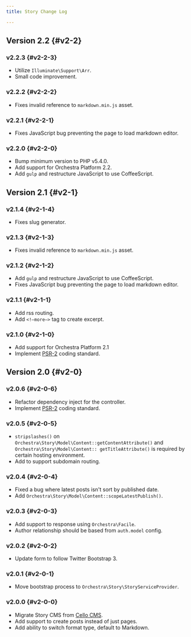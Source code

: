 ```yaml
---
title: Story Change Log

---
```


## Version 2.2 {#v2-2}

### v2.2.3 {#v2-2-3}

* Utilize `Illuminate\Support\Arr`.
* Small code improvement.

### v2.2.2 {#v2-2-2}

* Fixes invalid reference to `markdown.min.js` asset.

### v2.2.1 {#v2-2-1}

* Fixes JavaScript bug preventing the page to load markdown editor.

### v2.2.0 {#v2-2-0}

* Bump minimum version to PHP v5.4.0.
* Add support for Orchestra Platform 2.2.
* Add `gulp` and restructure JavaScript to use CoffeeScript.

## Version 2.1 {#v2-1}

### v2.1.4 {#v2-1-4}

* Fixes slug generator.

### v2.1.3 {#v2-1-3}

* Fixes invalid reference to `markdown.min.js` asset.

### v2.1.2 {#v2-1-2}

* Add `gulp` and restructure JavaScript to use CoffeeScript.
* Fixes JavaScript bug preventing the page to load markdown editor.

### v2.1.1 {#v2-1-1}

* Add rss routing.
* Add `<!—more—>` tag to create excerpt.

### v2.1.0 {#v2-1-0}

* Add support for Orchestra Platform 2.1
* Implement [PSR-2](https://github.com/php-fig/fig-standards/blob/master/accepted/PSR-2-coding-style-guide.md) coding standard.

## Version 2.0 {#v2-0}

### v2.0.6 {#v2-0-6}

* Refactor dependency inject for the controller.
* Implement [PSR-2](https://github.com/php-fig/fig-standards/blob/master/accepted/PSR-2-coding-style-guide.md) coding standard.

### v2.0.5 {#v2-0-5}

* `stripslashes()` on `Orchestra\Story\Model\Content::getContentAttribute()` and `Orchestra\Story\Model\Content:: getTitleAttribute()` is required by certain hosting environment.
* Add to support subdomain routing.

### v2.0.4 {#v2-0-4}

* Fixed a bug where latest posts isn't sort by published date.
* Add `Orchestra\Story\Model\Content::scopeLatestPublish()`.

### v2.0.3 {#v2-0-3}

* Add support to response using `Orchestra\Facile`.
* Author relationship should be based from `auth.model` config.

### v2.0.2 {#v2-0-2}

* Update form to follow Twitter Bootstrap 3.

### v2.0.1 {#v2-0-1}

* Move bootstrap process to `Orchestra\Story\StoryServiceProvider`.

### v2.0.0 {#v2-0-0}

* Migrate Story CMS from [Cello CMS](https://github.com/orchestral/cello).
* Add support to create posts instead of just pages.
* Add ability to switch format type, default to Markdown.
